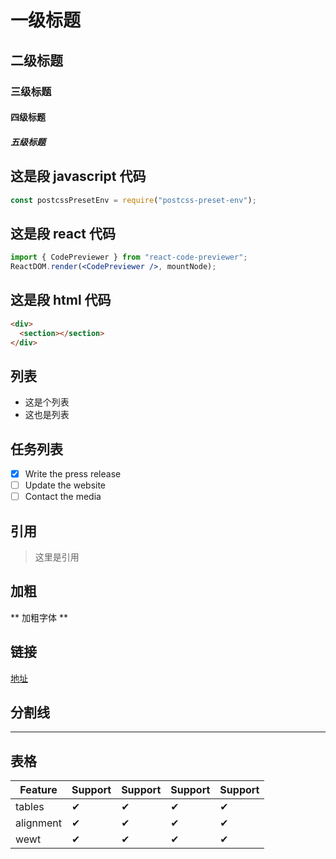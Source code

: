 # 一级标题

## 二级标题

### 三级标题

#### 四级标题

##### 五级标题

## 这是段 javascript 代码

```js
const postcssPresetEnv = require("postcss-preset-env");
```

## 这是段 react 代码

```jsx
import { CodePreviewer } from "react-code-previewer";
ReactDOM.render(<CodePreviewer />, mountNode);
```

## 这是段 html 代码

```html
<div>
  <section></section>
</div>
```

## 列表

- 这是个列表
- 这也是列表

## 任务列表

- [x] Write the press release
- [ ] Update the website
- [ ] Contact the media

## 引用

> 这里是引用

## 加粗

** 加粗字体 **

## 链接

[地址](http://www.baidu.com)

## 分割线

---

## 表格

| Feature   | Support | Support | Support | Support |
| --------- | ------- | ------- | ------- | ------- |
| tables    | ✔       | ✔       | ✔       | ✔       |
| alignment | ✔       | ✔       | ✔       | ✔       |
| wewt      | ✔       | ✔       | ✔       | ✔       |
